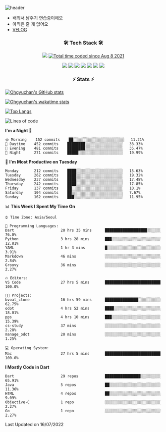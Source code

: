 <!--
**Ohgyuchan/Ohgyuchan** is a ✨ _special_ ✨ repository because its `README.md` (this file) appears on your GitHub profile.

Here are some ideas to get you started:

- 🔭 I’m currently working on ...
- 🌱 I’m currently learning ...
- 👯 I’m looking to collaborate on ...
- 🤔 I’m looking for help with ...
- 💬 Ask me about ...
- 📫 How to reach me: ...
- 😄 Pronouns: ...
- ⚡ Fun fact: ...
-->
![header](https://capsule-render.vercel.app/api?type=soft&color=auto&height=150&section=header&text=Ohgyuchan&fontSize=80&animation=twinkling)
<!-- ### Hi there 👋 -->
  * 배워서 남주기 연습중이에오
  * 아직은 줄 게 없어오
  * [VELOG](https://velog.io/@terman)



<h3 align="center"><b>🛠 Tech Stack 🛠</b></h3>

<p align="center">
<a href="https://hits.seeyoufarm.com"><img src="https://hits.seeyoufarm.com/api/count/incr/badge.svg?url=https%3A%2F%2Fgithub.com%2FOhgyuchan&count_bg=%2379C83D&title_bg=%23555555&icon=&icon_color=%23E7E7E7&title=visitors+%F0%9F%99%8C&edge_flat=false"/></a> <a href="https://wakatime.com/@9d35e6a9-2400-4e9b-b741-9597e6de1373"><img src="https://wakatime.com/badge/user/9d35e6a9-2400-4e9b-b741-9597e6de1373.svg" alt="Total time coded since Aug 8 2021" /></a></b>


<p align="center">
<!-- <img src="https://img.shields.io/badge/HTML5-E34F26?style=flat-square&logo=HTML5&logoColor=white"/></a> &nbsp -->
<!-- <img src="https://img.shields.io/badge/CSS3-1572B6?style=flat-square&logo=CSS3&logoColor=white"/></a> &nbsp -->
<!-- <img src="https://img.shields.io/badge/JavaScript-F7DF1E?style=flat-square&logo=JavaScript&logoColor=white"/></a> &nbsp -->
<!-- <img src="https://img.shields.io/badge/Node.js-339933?style=flat-square&logo=Node.js&logoColor=white"/></a> &nbsp -->
<img src="https://img.shields.io/badge/Android-3DDC84?style=flat-square&logo=Android&logoColor=white"/></a> 
<img src="https://img.shields.io/badge/Flutter-02569B?style=flat-square&logo=Flutter&logoColor=white"></a> 
<img src="https://img.shields.io/badge/Dart-0175C2?style=flat-square&logo=Dart&logoColor=white"></a> 
<!-- <img src="https://img.shields.io/badge/R-0175C2?style=flat-square&logo=R&logoColor=white"></a> &nbsp -->
<!-- <img src="https://img.shields.io/badge/MongoDB-47A248?style=flat-square&logo=MongoDB&logoColor=white"/></a> &nbsp -->
<!-- <img src="https://img.shields.io/badge/MySQL-4479A1?style=flat-square&logo=MySQL&logoColor=white"/></a> &nbsp -->
<img src="https://img.shields.io/badge/c++-00599C?style=flat-square&logo=c%2B%2B&logoColor=white"/></a> 
<img src="https://img.shields.io/badge/python-0175C2?style=flat-square&logo=python&logoColor=white"></a> 
<img src="https://img.shields.io/badge/github-181717?style=flat-square&logo=github&logoColor=white"></a> 
<img src="https://img.shields.io/badge/unity-FCC624?style=flat-square&logo=unity&logoColor=black"></a> 
<!-- <img src="https://img.shields.io/badge/Amazon AWS-232F3E?style=flat-square&logo=Amazon%20AWS&logoColor=white"/></a> &nbsp </p> -->
</b>

<h3 align="center"><b>⚡️ Stats ⚡️</b></h3>


[![Ohgyuchan's GitHub stats](https://github-readme-stats.vercel.app/api?username=Ohgyuchan&count_private=true&include_all_commits=true&show_icons=true&theme=buefy)](https://github.com/anuraghazra/github-readme-stats)

[![Ohgyuchan's wakatime stats](https://github-readme-stats.vercel.app/api/wakatime?username=TermanOh&layout=compact&theme=buefy)](https://github.com/anuraghazra/github-readme-stats)

[![Top Langs](https://github-readme-stats.vercel.app/api/top-langs/?username=Ohgyuchan&layout=compact&exclude_repo=unity_example&theme=buefy)](https://github.com/Ohgyuchan/github-readme-stats)
  
<!--START_SECTION:waka-->
![Lines of code](https://img.shields.io/badge/From%20Hello%20World%20I%27ve%20Written-1.2%20million%20lines%20of%20code-blue)

**I'm a Night 🦉** 

```text
🌞 Morning    152 commits    ██░░░░░░░░░░░░░░░░░░░░░░░   11.21% 
🌆 Daytime    452 commits    ████████░░░░░░░░░░░░░░░░░   33.33% 
🌃 Evening    481 commits    ████████░░░░░░░░░░░░░░░░░   35.47% 
🌙 Night      271 commits    █████░░░░░░░░░░░░░░░░░░░░   19.99%

```
📅 **I'm Most Productive on Tuesday** 

```text
Monday       212 commits    ████░░░░░░░░░░░░░░░░░░░░░   15.63% 
Tuesday      262 commits    ████░░░░░░░░░░░░░░░░░░░░░   19.32% 
Wednesday    237 commits    ████░░░░░░░░░░░░░░░░░░░░░   17.48% 
Thursday     242 commits    ████░░░░░░░░░░░░░░░░░░░░░   17.85% 
Friday       137 commits    ██░░░░░░░░░░░░░░░░░░░░░░░   10.1% 
Saturday     104 commits    ██░░░░░░░░░░░░░░░░░░░░░░░   7.67% 
Sunday       162 commits    ███░░░░░░░░░░░░░░░░░░░░░░   11.95%

```


📊 **This Week I Spent My Time On** 

```text
⌚︎ Time Zone: Asia/Seoul

💬 Programming Languages: 
Dart                     20 hrs 35 mins      ███████████████████░░░░░░   76.0% 
Python                   3 hrs 28 mins       ███░░░░░░░░░░░░░░░░░░░░░░   12.81% 
YAML                     1 hr 3 mins         █░░░░░░░░░░░░░░░░░░░░░░░░   3.91% 
Markdown                 46 mins             ░░░░░░░░░░░░░░░░░░░░░░░░░   2.84% 
Groovy                   36 mins             ░░░░░░░░░░░░░░░░░░░░░░░░░   2.27%

🔥 Editors: 
VS Code                  27 hrs 5 mins       █████████████████████████   100.0%

🐱‍💻 Projects: 
bvoat_clone              16 hrs 59 mins      ███████████████░░░░░░░░░░   62.75% 
odot                     4 hrs 52 mins       ████░░░░░░░░░░░░░░░░░░░░░   18.01% 
pps                      4 hrs 10 mins       ███░░░░░░░░░░░░░░░░░░░░░░   15.39% 
cs-study                 37 mins             ░░░░░░░░░░░░░░░░░░░░░░░░░   2.28% 
manage_odot              20 mins             ░░░░░░░░░░░░░░░░░░░░░░░░░   1.25%

💻 Operating System: 
Mac                      27 hrs 5 mins       █████████████████████████   100.0%

```

**I Mostly Code in Dart** 

```text
Dart                     29 repos            ████████████████░░░░░░░░░   65.91% 
Java                     5 repos             ██░░░░░░░░░░░░░░░░░░░░░░░   11.36% 
HTML                     4 repos             ██░░░░░░░░░░░░░░░░░░░░░░░   9.09% 
Objective-C              1 repo              ░░░░░░░░░░░░░░░░░░░░░░░░░   2.27% 
Go                       1 repo              ░░░░░░░░░░░░░░░░░░░░░░░░░   2.27%

```



 Last Updated on 16/07/2022
<!--END_SECTION:waka-->


